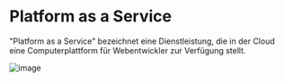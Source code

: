 # Platform as a Service

"Platform as a Service" bezeichnet eine Dienstleistung, die in der Cloud eine Computerplattform für Webentwickler zur Verfügung stellt.

![image](https://github.com/stephanieeilinger/346/assets/125895587/42bdb3aa-a12c-492a-97f6-049a78cc0ca5)

